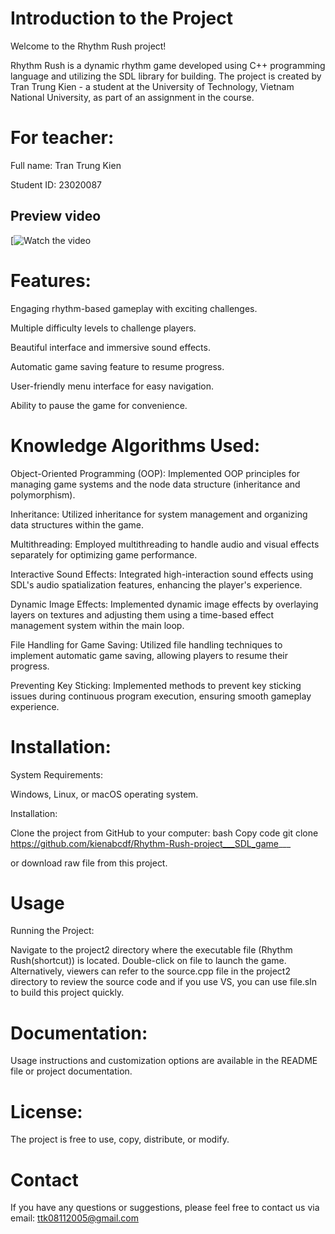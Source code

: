 # Introduction to the Project
Welcome to the Rhythm Rush project!


Rhythm Rush is a dynamic rhythm game developed using C++ programming language and utilizing the SDL library for building. The project is created by Tran Trung Kien - a student at the University of Technology, Vietnam National University, as part of an assignment in the course.

# For teacher:

Full name: Tran Trung Kien

Student ID: 23020087

## Preview video
[![Watch the video](https://drive.google.com/file/d/1ZEJkzWQ2I0DpLz09RvnyS0XhjpnVZF-K/view?usp=drive_link)
# Features:

Engaging rhythm-based gameplay with exciting challenges.

Multiple difficulty levels to challenge players.

Beautiful interface and immersive sound effects.

Automatic game saving feature to resume progress.

User-friendly menu interface for easy navigation.

Ability to pause the game for convenience.

# Knowledge Algorithms Used:

Object-Oriented Programming (OOP): Implemented OOP principles for managing game systems and the node data structure (inheritance and polymorphism).

Inheritance: Utilized inheritance for system management and organizing data structures within the game.

Multithreading: Employed multithreading to handle audio and visual effects separately for optimizing game performance.

Interactive Sound Effects: Integrated high-interaction sound effects using SDL's audio spatialization features, enhancing the player's experience.

Dynamic Image Effects: Implemented dynamic image effects by overlaying layers on textures and adjusting them using a time-based effect management system within the main loop.

File Handling for Game Saving: Utilized file handling techniques to implement automatic game saving, allowing players to resume their progress.

Preventing Key Sticking: Implemented methods to prevent key sticking issues during continuous program execution, ensuring smooth gameplay experience.

# Installation:

System Requirements:

Windows, Linux, or macOS operating system.

Installation:

Clone the project from GitHub to your computer:
bash
Copy code
git clone https://github.com/kienabcdf/Rhythm-Rush-project___SDL_game___

or download raw file from this project.

# Usage

Running the Project:

Navigate to the project2 directory where the executable file (Rhythm Rush(shortcut)) is located.
Double-click on file to launch the game.
Alternatively, viewers can refer to the source.cpp file in the project2 directory to review the source code and if you use VS, you can use file.sln to build this project quickly.

# Documentation:

Usage instructions and customization options are available in the README file or project documentation.

# License:

The project is free to use, copy, distribute, or modify.

# Contact

If you have any questions or suggestions, please feel free to contact us via email: ttk08112005@gmail.com

